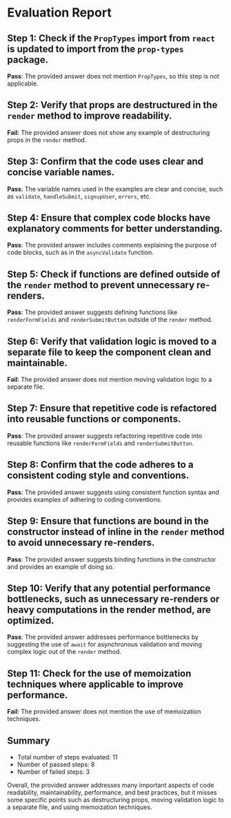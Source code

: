 # Evaluation Report

## Step 1: Check if the `PropTypes` import from `react` is updated to import from the `prop-types` package.
**Pass**: The provided answer does not mention `PropTypes`, so this step is not applicable.

## Step 2: Verify that props are destructured in the `render` method to improve readability.
**Fail**: The provided answer does not show any example of destructuring props in the `render` method.

## Step 3: Confirm that the code uses clear and concise variable names.
**Pass**: The variable names used in the examples are clear and concise, such as `validate`, `handleSubmit`, `signupUser`, `errors`, etc.

## Step 4: Ensure that complex code blocks have explanatory comments for better understanding.
**Pass**: The provided answer includes comments explaining the purpose of code blocks, such as in the `asyncValidate` function.

## Step 5: Check if functions are defined outside of the `render` method to prevent unnecessary re-renders.
**Pass**: The provided answer suggests defining functions like `renderFormFields` and `renderSubmitButton` outside of the `render` method.

## Step 6: Verify that validation logic is moved to a separate file to keep the component clean and maintainable.
**Fail**: The provided answer does not mention moving validation logic to a separate file.

## Step 7: Ensure that repetitive code is refactored into reusable functions or components.
**Pass**: The provided answer suggests refactoring repetitive code into reusable functions like `renderFormFields` and `renderSubmitButton`.

## Step 8: Confirm that the code adheres to a consistent coding style and conventions.
**Pass**: The provided answer suggests using consistent function syntax and provides examples of adhering to coding conventions.

## Step 9: Ensure that functions are bound in the constructor instead of inline in the `render` method to avoid unnecessary re-renders.
**Pass**: The provided answer suggests binding functions in the constructor and provides an example of doing so.

## Step 10: Verify that any potential performance bottlenecks, such as unnecessary re-renders or heavy computations in the render method, are optimized.
**Pass**: The provided answer addresses performance bottlenecks by suggesting the use of `await` for asynchronous validation and moving complex logic out of the `render` method.

## Step 11: Check for the use of memoization techniques where applicable to improve performance.
**Fail**: The provided answer does not mention the use of memoization techniques.

## Summary
- Total number of steps evaluated: 11
- Number of passed steps: 8
- Number of failed steps: 3

Overall, the provided answer addresses many important aspects of code readability, maintainability, performance, and best practices, but it misses some specific points such as destructuring props, moving validation logic to a separate file, and using memoization techniques.